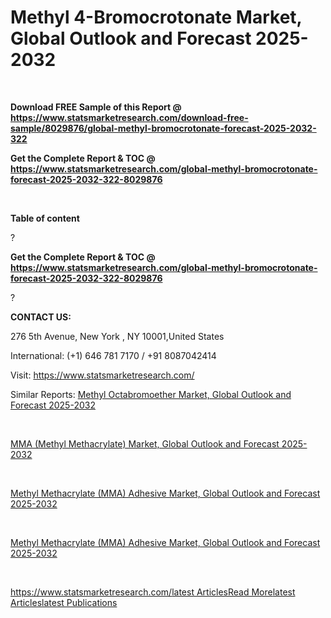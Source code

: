 <h1>Methyl 4-Bromocrotonate Market, Global Outlook and Forecast 2025-2032</h1><br/><p><strong>Download FREE Sample of this Report @ <a href="https://www.statsmarketresearch.com/download-free-sample/8029876/global-methyl-bromocrotonate-forecast-2025-2032-322">https://www.statsmarketresearch.com/download-free-sample/8029876/global-methyl-bromocrotonate-forecast-2025-2032-322</a></strong></p>
 
 
 
 <div><b>Get the Complete Report & TOC @ <a href="https://www.statsmarketresearch.com/global-methyl-bromocrotonate-forecast-2025-2032-322-8029876">https://www.statsmarketresearch.com/global-methyl-bromocrotonate-forecast-2025-2032-322-8029876</a></b></div>
 
 
 
 <p><br />
 
 <b>Table of content</b></p>
 
 
 
 <p>? </p>
 
 
 
 <div><b>Get the Complete Report & TOC @ <a href="https://www.statsmarketresearch.com/global-methyl-bromocrotonate-forecast-2025-2032-322-8029876">https://www.statsmarketresearch.com/global-methyl-bromocrotonate-forecast-2025-2032-322-8029876</a></b></div>
 
 
 
 <p>? </p>
 
 
 
 <p><b>CONTACT US:</b><br />
 
 276 5th Avenue, New York , NY 10001,United States<br />
 
 International: (+1) 646 781 7170 / +91 8087042414<br />
 
 Visit: <a href="https://www.statsmarketresearch.com/">https://www.statsmarketresearch.com/</a><br />
 
 Similar Reports: <a href="https://www.statsmarketresearch.com/global-methyl-bromocrotonate-forecast-2025-2032-322-8029876">Methyl Octabromoether Market, Global Outlook and Forecast 2025-2032</a><br />
 
 <br />
 
 <a href="https://www.statsmarketresearch.com/global-methyl-bromocrotonate-forecast-2025-2032-322-8029876">MMA (Methyl Methacrylate) Market, Global Outlook and Forecast 2025-2032</a><br />
 
 <br />
 
 <a href="https://www.statsmarketresearch.com/global-methyl-bromocrotonate-forecast-2025-2032-322-8029876">Methyl Methacrylate (MMA) Adhesive Market, Global Outlook and Forecast 2025-2032</a><br />
 
 <br />
 
 <a href="https://www.statsmarketresearch.com/global-methyl-bromocrotonate-forecast-2025-2032-322-8029876">Methyl Methacrylate (MMA) Adhesive Market, Global Outlook and Forecast 2025-2032</a><br />
 
 <br />
 
 <a href="https://gyeongbokgung.com">https://www.statsmarketresearch.com/</a><a href="https://hallyeomaritime.com">latest Articles</a><a href="https://jingwansa.com">Read More</a><a href="https://nguoiviet.jp/">latest Articles</a><a href="https://www.intelmarketresearch.com/">latest Publications</a></p>